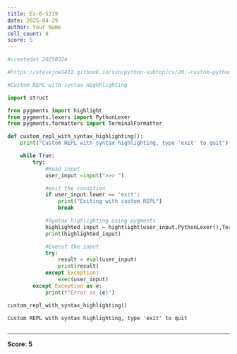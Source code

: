 ```yaml
---
title: Ex-6-5219
date: 2025-04-29
author: Your Name
cell_count: 8
score: 5
---
```


```python
#createdat 20250324
```


```python
#https://stevejoe1412.gitbook.io/ssn/python-subtopics/20.-custom-python-repl
```


```python
#Custom REPL with syntax Highhlighting
```


```python
import struct
```


```python
from pygments import highlight
from pygments.lexers import PythonLexer
from pygments.formatters import TerminalFormatter
```


```python
def custom_repl_with_syntax_highlighting():
    print("Custom REPL with syntax highlighting, type 'exit' to quit")

    while True:
        try:
            #Read input
            user_input =input(">>> ")

            #exit the condition 
            if user_input.lower == 'exit':
                print("Exiting with custom REPL")
                break

            #Syntax highlighting using pygments
            highlighted_input = hightlight(user_input,PythonLexer(),TerminalFormatter())
            print(highlighted_input)

            #Execut the input
            try:
                result = eval(user_input)
                print(result)
            except Exception:
                exec(user_input)
        except Exception as e:
            print(f"Error as {e}")
```


```python
custom_repl_with_syntax_highlighting()
```

    Custom REPL with syntax highlighting, type 'exit' to quit



```python

```


---
**Score: 5**